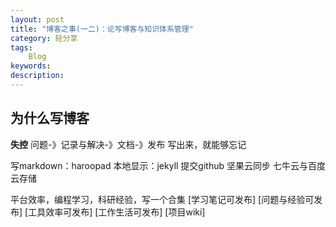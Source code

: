 ```yaml
---
layout: post
title: "博客之事(一二)：论写博客与知识体系管理"
category: 轻分享
tags:
    Blog
keywords: 
description: 
---
```


## 为什么写博客

**失控**
问题-》记录与解决-》文档-》发布
写出来，就能够忘记

写markdown：haroopad
本地显示：jekyll
提交github
坚果云同步
七牛云与百度云存储


平台效率，编程学习，科研经验，写一个合集
[学习笔记可发布]
[问题与经验可发布]
[工具效率可发布]
[工作生活可发布]
[项目wiki]
